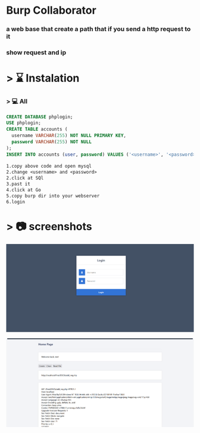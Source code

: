 # Burp Collaborator
 

### a web base that create a path that if you send a http request to it 
### show request and ip 


# > ⌛️ Instalation

### > 💻 All

```sql
CREATE DATABASE phplogin;
USE phplogin;
CREATE TABLE accounts (
  username VARCHAR(255) NOT NULL PRIMARY KEY,
  password VARCHAR(255) NOT NULL
);
INSERT INTO accounts (user, password) VALUES ('<username>', '<password>'); 

```
```
1.copy above code and open mysql
2.change <username> and <password>
2.click at SQl 
3.past it 
4.click at Go
5.copy burp dir into your webserver 
6.login 
```
# > 📷 screenshots
![](1.png)

![](2.png)
